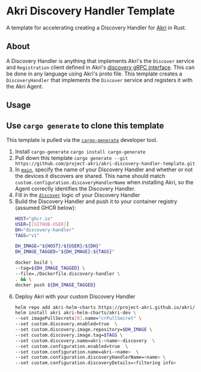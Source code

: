 # Akri Discovery Handler Template
A template for accelerating creating a Discovery Handler for [Akri](https://github.com/project-akri/akri) in Rust. 

## About
A Discovery Handler is anything that implements Akri's the `Discover` service and `Registration` client defined in
Akri's [discovery gRPC interface](https://github.com/project-akri/akri/blob/main/discovery-utils/proto/discovery.proto).
This can be done in any language using Akri's proto file. This template creates a `DiscoveryHandler` that implements the
`Discover` service and registers it with the Akri Agent.

## Usage
## Use `cargo generate` to clone this template
This template is pulled via the [`cargo-generate`](https://github.com/cargo-generate/cargo-generate) developer tool.
1. Install `cargo-generate` `cargo install cargo-generate`
1. Pull down this template `cargo generate --git https://github.com/project-akri/akri-discovery-handler-template.git`
1. In [`main`](src/main.rs), specify the name of your Discovery Handler and whether or not the devices it discovers are
   shared. This name should match `custom.configuration.discoveryHandlerName` when installing Akri, so the Agent
   correctly identifies the Discovery Handler.
1. Fill in the [`discover`](src/discovery_handler.rs) logic of your Discovery Handler
1. Build the Discovery Handler and push it to your container registry (assumed GHCR below):
    ```sh
    HOST="ghcr.io"
    USER=[[GITHUB-USER]]
    DH="discovery-handler"
    TAGS="v1"

    DH_IMAGE="${HOST}/${USER}/${DH}"
    DH_IMAGE_TAGGED="${DH_IMAGE}:${TAGS}"

    docker build \
    --tag=${DH_IMAGE_TAGGED} \
    --file=./Dockerfile.discovery-handler \
    . && \
    docker push ${DH_IMAGE_TAGGED}
    ```
1. Deploy Akri with your custom Discovery Handler
    ```sh
    helm repo add akri-helm-charts https://project-akri.github.io/akri/
    helm install akri akri-helm-charts/akri-dev \
    --set imagePullSecrets[0].name="crPullSecret" \
    --set custom.discovery.enabled=true  \
    --set custom.discovery.image.repository=$DH_IMAGE \
    --set custom.discovery.image.tag=$TAGS \
    --set custom.discovery.name=akri-<name>-discovery  \
    --set custom.configuration.enabled=true  \
    --set custom.configuration.name=akri-<name>  \
    --set custom.configuration.discoveryHandlerName=<name> \
    --set custom.configuration.discoveryDetails=<filtering info>
    ```